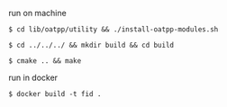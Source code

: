 run on machine

```
$ cd lib/oatpp/utility && ./install-oatpp-modules.sh

$ cd ../../../ && mkdir build && cd build

$ cmake .. && make
``` 

run in docker

```
$ docker build -t fid .
```